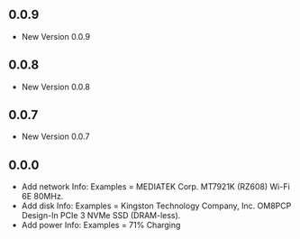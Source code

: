 ## 0.0.9

- New Version 0.0.9


## 0.0.8

- New Version 0.0.8


## 0.0.7

- New Version 0.0.7


## 0.0.0

- Add network Info: Examples = MEDIATEK Corp. MT7921K (RZ608) Wi-Fi 6E 80MHz.
- Add disk Info: Examples = Kingston Technology Company, Inc. OM8PCP Design-In PCIe 3 NVMe SSD (DRAM-less).
- Add power Info: Examples = 71% Charging


